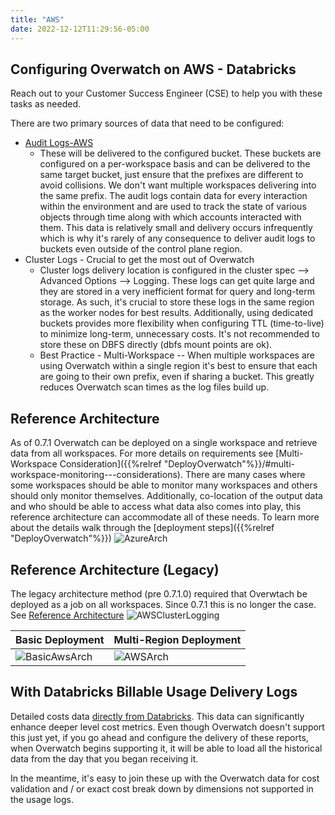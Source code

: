 ```yaml
---
title: "AWS"
date: 2022-12-12T11:29:56-05:00
---
```


## Configuring Overwatch on AWS - Databricks
Reach out to your Customer Success Engineer (CSE) to help you with these tasks as needed.

There are two primary sources of data that need to be configured:
* [Audit Logs-AWS](https://docs.databricks.com/administration-guide/account-settings/audit-logs.html)
    * These will be delivered to the configured bucket. These buckets are configured on a per-workspace basis
      and can be delivered to the same target bucket, just ensure that the prefixes are different to avoid collisions.
      We don't want multiple workspaces delivering into the same prefix. The audit logs contain data for every interaction
      within the environment and are used to track the state of various objects through time along with which accounts
      interacted with them. This data is relatively small and delivery occurs infrequently which is why it's
      rarely of any consequence to deliver audit logs to buckets even outside of the control plane region.
* Cluster Logs - Crucial to get the most out of Overwatch
    * Cluster logs delivery location is configured in the cluster spec --> Advanced Options --> Logging. These logs can
      get quite large and they are stored in a very inefficient format for query and long-term storage. As such, it's
      crucial to store these logs in the same region as the worker nodes for best results. Additionally, using dedicated
      buckets provides more flexibility when configuring TTL (time-to-live) to minimize long-term, unnecessary costs.
      It's not recommended to store these on DBFS directly (dbfs mount points are ok).
    * Best Practice - Multi-Workspace -- When multiple workspaces are using Overwatch within a single region it's best to
      ensure that each are going to their own prefix, even if sharing a bucket. This greatly reduces Overwatch scan times
      as the log files build up.
  

## Reference Architecture
As of 0.7.1 Overwatch can be deployed on a single workspace and retrieve data from all workspaces. For more details
on requirements see [Multi-Workspace Consideration]({{%relref "DeployOverwatch"%}}/#multi-workspace-monitoring---considerations).
There are many cases where some workspaces should be able to monitor many workspaces and others should only monitor
themselves. Additionally, co-location of the output data and who should be able to access what data also comes into play,
this reference architecture can accommodate all of these needs. To learn more about the details walk through the
[deployment steps]({{%relref "DeployOverwatch"%}})
![AzureArch](/images/EnvironmentSetup/Overwatch_Arch_AWS.png)

## Reference Architecture (Legacy)
The legacy architecture method (pre 0.7.1.0) required that Overwtach be deployed as a job on all workspaces. Since
0.7.1 this is no longer the case. See [Reference Architecture](#reference-architecture)
![AWSClusterLogging](/images/EnvironmentSetup/Cluster_Logs_AWS.png)

| Basic Deployment       | Multi-Region Deployment |
| ---------------------- | ----------------------  |
| ![BasicAwsArch](/images/EnvironmentSetup/Overwatch_Arch_Simple_AWS.png)| ![AWSArch](/images/EnvironmentSetup/Overwatch_Arch_AWS_Legacy.png)|

## With Databricks Billable Usage Delivery Logs
Detailed costs data
[directly from Databricks](https://docs.databricks.com/administration-guide/account-settings/billable-usage-delivery.html).
This data can significantly enhance deeper level cost metrics. Even though Overwatch doesn't support this just yet,
if you go ahead and configure the delivery of these reports, when Overwatch begins supporting it, it will be able
to load all the historical data from the day that you began receiving it.

In the meantime, it's easy to join these up with the Overwatch data for cost validation and / or exact cost break
down by dimensions not supported in the usage logs.

